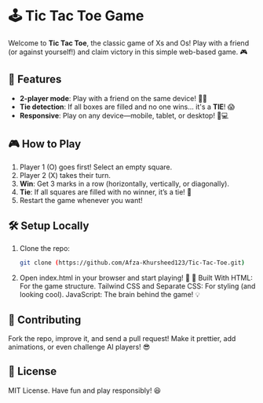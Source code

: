 # 🕹️ Tic Tac Toe Game

Welcome to **Tic Tac Toe**, the classic game of Xs and Os! Play with a friend (or against yourself!) and claim victory in this simple web-based game. 🎮

## 🧩 Features

- **2-player mode**: Play with a friend on the same device! 🤜🤛
- **Tie detection**: If all boxes are filled and no one wins... it's a **TIE**! 😱
- **Responsive**: Play on any device—mobile, tablet, or desktop! 📱💻

## 🎮 How to Play

1. Player 1 (O) goes first! Select an empty square.
2. Player 2 (X) takes their turn.
3. **Win**: Get 3 marks in a row (horizontally, vertically, or diagonally).
4. **Tie**: If all squares are filled with no winner, it’s a tie! 🤷
5. Restart the game whenever you want!

## 🛠️ Setup Locally

1. Clone the repo:
   ```bash
   git clone (https://github.com/Afza-Khursheed123/Tic-Tac-Toe.git)
2. Open index.html in your browser and start playing! 🎉
🤖 Built With
HTML: For the game structure.
Tailwind CSS and Separate CSS: For styling (and looking cool).
JavaScript: The brain behind the game! 💡
## 👾 Contributing
Fork the repo, improve it, and send a pull request! Make it prettier, add animations, or even challenge AI players! 😎

## 🥳 License
MIT License. Have fun and play responsibly! 😆
